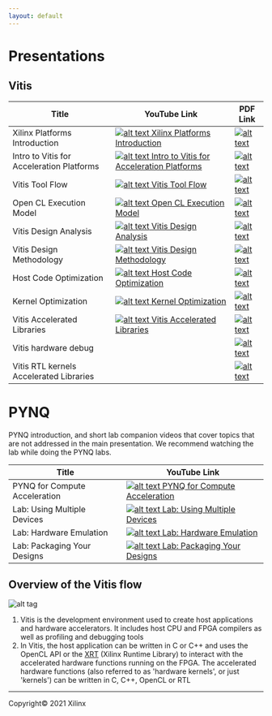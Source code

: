 ```yaml
---
layout: default
---
```


# Presentations

## Vitis

| Title | YouTube Link | PDF Link |
| --- | --- | ---- |
| Xilinx Platforms Introduction | [![alt text](assets/images/youtube.png) Xilinx Platforms Introduction](https://youtu.be/sb9qcgOcTDY) | [![alt text](images/pdf.png)](https://www.amd.com/content/dam/amd/en/documents/university/workshops/vitis/2019_2/amd_platforms_introduction.pdf) |
| Intro to Vitis for Acceleration Platforms | [![alt text](assets/images/youtube.png) Intro to Vitis for Acceleration Platforms](https://youtu.be/t6CvKG0NzcM) | [![alt text](images/pdf.png)](https://www.amd.com/content/dam/amd/en/documents/university/workshops/vitis/2019_2/vitis_introduction.pdf) |
| Vitis Tool Flow | [![alt text](assets/images/youtube.png) Vitis Tool Flow](https://youtu.be/ObfOSltWWEM) | [![alt text](images/pdf.png)](https://www.amd.com/content/dam/amd/en/documents/university/workshops/vitis/2019_2/vitis_toolflow.pdf) |
| Open CL Execution Model | [![alt text](assets/images/youtube.png) Open CL Execution Model](https://youtu.be/z1Yk6jctJeY) | [![alt text](images/pdf.png)](https://www.amd.com/content/dam/amd/en/documents/university/workshops/vitis/2019_2/vitis_opencl_execution_model.pdf) |
| Vitis Design Analysis | [![alt text](assets/images/youtube.png) Vitis Design Analysis](https://youtu.be/N941PGe9q_c) | [![alt text](images/pdf.png)](https://www.amd.com/content/dam/amd/en/documents/university/workshops/vitis/2019_2/vitis_design_analysis.pdf) |
| Vitis Design Methodology | [![alt text](assets/images/youtube.png) Vitis Design Methodology](https://youtu.be/W-O66ASW_ls) | [![alt text](images/pdf.png)](https://www.amd.com/content/dam/amd/en/documents/university/workshops/vitis/2019_2/vitis_design_methodology.pdf) |
| Host Code Optimization | [![alt text](assets/images/youtube.png) Host Code Optimization](https://youtu.be/6SqQ-tgMREg) | [![alt text](images/pdf.png)](https://www.amd.com/content/dam/amd/en/documents/university/workshops/vitis/2019_2/vitis_host_code_optimization.pdf) |
| Kernel Optimization | [![alt text](assets/images/youtube.png) Kernel Optimization](https://youtu.be/BD7nXF0umpo) | [![alt text](images/pdf.png)](https://www.amd.com/content/dam/amd/en/documents/university/workshops/vitis/2019_2/vitis_kernel_optimizations.pdf) |
| Vitis Accelerated Libraries | [![alt text](assets/images/youtube.png) Vitis Accelerated Libraries](https://youtu.be/bqttBaih_Ao) | [![alt text](images/pdf.png)](https://www.amd.com/content/dam/amd/en/documents/university/workshops/vitis/2019_2/vitis_accelerated_libraries.pdf) |
| Vitis hardware debug |   | [![alt text](images/pdf.png)](https://www.amd.com/content/dam/amd/en/documents/university/workshops/vitis/2019_2/vitis_hardware_debug.pdf)|
| Vitis RTL kernels Accelerated Libraries  |   | [![alt text](images/pdf.png)](https://www.amd.com/content/dam/amd/en/documents/university/workshops/vitis/2019_2/vitis_rtl_kernels.pdf) |

# PYNQ

PYNQ introduction, and short lab companion videos that cover topics that are not addressed in the main presentation. We recommend watching the lab while doing the PYNQ labs.

| Title | YouTube Link |
| --- | --- |
| PYNQ for Compute Acceleration | [![alt text](assets/images/youtube.png) PYNQ for Compute Acceleration](https://youtu.be/WgA_FgO_rAo) |
| Lab: Using Multiple Devices | [![alt text](assets/images/youtube.png) Lab: Using Multiple Devices](https://youtu.be/tk2XDW-Hpco)|
| Lab: Hardware Emulation | [![alt text](assets/images/youtube.png) Lab: Hardware Emulation](https://youtu.be/ylVEo0d83iM)|
| Lab: Packaging Your Designs | [![alt text](assets/images/youtube.png) Lab: Packaging Your Designs](https://youtu.be/S2oSliWHpsA)|

## Overview of the Vitis flow

![alt tag](./images/vitis_flow.png)


1. Vitis is the development environment used to create host applications and hardware accelerators. It includes host CPU and FPGA compilers as well as profiling and debugging tools
2. In Vitis, the host application can be written in C or C++ and uses the OpenCL API or the [XRT](https://github.com/Xilinx/XRT) (Xilinx Runtime Library) to interact with the accelerated hardware functions running on the FPGA. The accelerated hardware functions (also referred to as 'hardware kernels', or just 'kernels') can be written in C, C++, OpenCL or RTL

---------------------------------------
<p class="copyright">Copyright&copy; 2021 Xilinx</p>